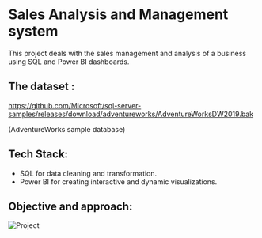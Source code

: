 # Sales Analysis and Management system
This project deals with the sales management and analysis of a business using SQL and Power BI dashboards.

## The dataset : 
https://github.com/Microsoft/sql-server-samples/releases/download/adventureworks/AdventureWorksDW2019.bak

(AdventureWorks sample database)

## Tech Stack:
- SQL for data cleaning and transformation.
- Power BI for creating interactive and dynamic visualizations.

## Objective and approach:


![Project](https://github.com/omkardc19/Sales-Analysis-using-SQL-and-Power-BI/assets/107295459/92d90174-6cd4-4a9a-b807-69397111b6b4)

